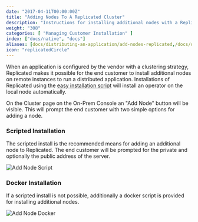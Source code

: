 ```yaml
---
date: "2017-04-11T00:00:00Z"
title: "Adding Nodes To A Replicated Cluster"
description: "Instructions for installing additional nodes with a Replicated cluster"
weight: "308"
categories: [ "Managing Customer Installation" ]
index: ["docs/native", "docs"]
aliases: [docs/distributing-an-application/add-nodes-replicated,/docs/distributing-an-application/add-nodes/]
icon: "replicatedCircle"
---
```


When an application is configured by the vendor with a clustering strategy, Replicated makes it possible for the end customer to install additional nodes on remote instances to run a distributed application. Installations of Replicated using the [easy installation script](/docs/native/packaging-an-application/installing-via-script/) will install an operator on the local node automatically.

On the Cluster page on the On-Prem Console an "Add Node" button will be visible. This will prompt the end customer with two simple options for adding a node.

### Scripted Installation
The scripted install is the recommended means for adding an additional node to Replicated. The end customer will be prompted for the private and optionally the public address of the server.

![Add Node Script](/images/post-screens/add-node-script.png)

### Docker Installation
If a scripted install is not possible, additionally a docker script is provided for installing additional nodes.

![Add Node Docker](/images/post-screens/add-node-docker.png)
